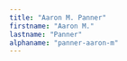 ```yaml
---
title: "Aaron M. Panner"
firstname: "Aaron M."
lastname: "Panner"
alphaname: "panner-aaron-m"
---
```

